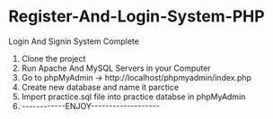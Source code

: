 # Register-And-Login-System-PHP
Login And Signin System Complete


1.  Clone the project 
2.  Run Apache And MySQL Servers in your Computer
3.  Go to phpMyAdmin -> http://localhost/phpmyadmin/index.php
4.  Create new database and name it parctice
4.  Import practice.sql file into practice databse in phpMyAdmin
5.  ------------ENJOY-------------------

